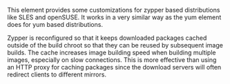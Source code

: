 This element provides some customizations for zypper based distributions like
SLES and openSUSE. It works in a very similar way as the yum element does for
yum based distributions.

Zypper is reconfigured so that it keeps downloaded packages cached outside of
the build chroot so that they can be reused by subsequent image builds. The
cache increases image building speed when building multiple images, especially
on slow connections.  This is more effective than using an HTTP proxy for
caching packages since the download servers will often redirect clients to
different mirrors.
